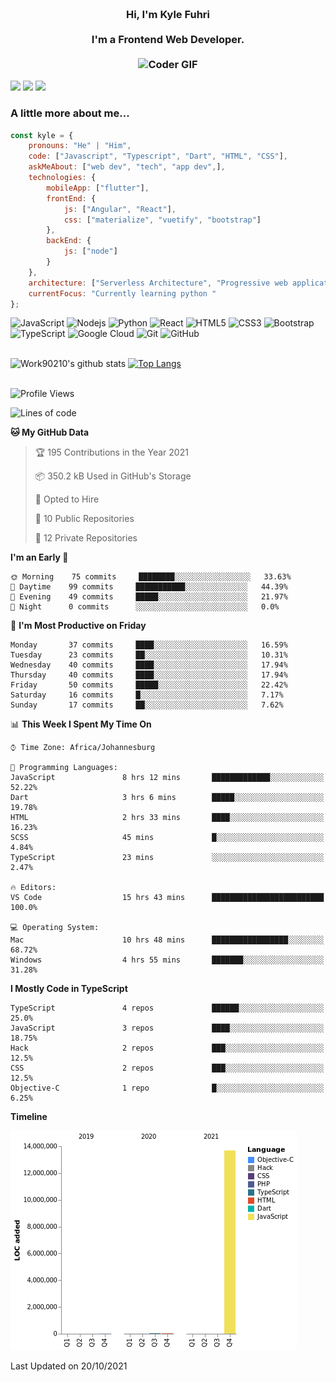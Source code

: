 
<h3 align="center">
  <abc>
    <br />Hi, I'm Kyle Fuhri<br />
    <br />
    I'm a Frontend Web Developer. <br />
    <br />
    <img
      src="https://media.giphy.com/media/SWoSkN6DxTszqIKEqv/giphy.gif"
      alt="Coder GIF"
      width="500"
      height="400"
    />
  </abc>
</h3>
<img src="https://img.shields.io/badge/Flutter%20-%2302569B.svg?&style=for-the-badge&logo=Flutter&logoColor=white" />
<img src="https://img.shields.io/badge/angular%20-%23DD0031.svg?&style=for-the-badge&logo=angular&logoColor=white"/>
<img src="https://img.shields.io/badge/react%20-%2320232a.svg?&style=for-the-badge&logo=react&logoColor=%2361DAFB"/>

<h3>A little more about me...  </h3>

```javascript
const kyle = {
    pronouns: "He" | "Him",
    code: ["Javascript", "Typescript", "Dart", "HTML", "CSS"],
    askMeAbout: ["web dev", "tech", "app dev",],
    technologies: {
        mobileApp: ["flutter"],
        frontEnd: {
            js: ["Angular", "React"],
            css: ["materialize", "vuetify", "bootstrap"]
        },
        backEnd: {
            js: ["node"]
        }
    },
    architecture: ["Serverless Architecture", "Progressive web applications", "Single page applications"],
    currentFocus: "Currently learning python "
};
```

![JavaScript](https://img.shields.io/badge/-JavaScript-black?style=flat-square&logo=javascript)
![Nodejs](https://img.shields.io/badge/-Nodejs-black?style=flat-square&logo=Node.js)
![Python](https://img.shields.io/badge/-Python-black?style=flat-square&logo=Python)
![React](https://img.shields.io/badge/-React-black?style=flat-square&logo=react)
![HTML5](https://img.shields.io/badge/-HTML5-E34F26?style=flat-square&logo=html5&logoColor=white)
![CSS3](https://img.shields.io/badge/-CSS3-1572B6?style=flat-square&logo=css3)
![Bootstrap](https://img.shields.io/badge/-Bootstrap-563D7C?style=flat-square&logo=bootstrap)
![TypeScript](https://img.shields.io/badge/-TypeScript-007ACC?style=flat-square&logo=typescript)
![Google Cloud](https://img.shields.io/badge/Google%20Cloud-black?style=flat-square&logo=google-cloud)
![Git](https://img.shields.io/badge/-Git-black?style=flat-square&logo=git)
![GitHub](https://img.shields.io/badge/-GitHub-181717?style=flat-square&logo=github)
</br>
</br>


![Work90210's github stats](https://github-readme-stats.vercel.app/api?username=work90210)
[![Top Langs](https://github-readme-stats.vercel.app/api/top-langs/?username=work90210)](https://github.com/work90210/github-readme-stats)
</br>
</br>
<!--START_SECTION:waka-->
![Profile Views](http://img.shields.io/badge/Profile%20Views-9-blue)

![Lines of code](https://img.shields.io/badge/From%20Hello%20World%20I%27ve%20Written-13.8%20million%20lines%20of%20code-blue)

**🐱 My GitHub Data** 

> 🏆 195 Contributions in the Year 2021
 > 
> 📦 350.2 kB Used in GitHub's Storage 
 > 
> 💼 Opted to Hire
 > 
> 📜 10 Public Repositories 
 > 
> 🔑 12 Private Repositories  
 > 
**I'm an Early 🐤** 

```text
🌞 Morning    75 commits     ████████░░░░░░░░░░░░░░░░░   33.63% 
🌆 Daytime    99 commits     ███████████░░░░░░░░░░░░░░   44.39% 
🌃 Evening    49 commits     █████░░░░░░░░░░░░░░░░░░░░   21.97% 
🌙 Night      0 commits      ░░░░░░░░░░░░░░░░░░░░░░░░░   0.0%

```
📅 **I'm Most Productive on Friday** 

```text
Monday       37 commits     ████░░░░░░░░░░░░░░░░░░░░░   16.59% 
Tuesday      23 commits     ██░░░░░░░░░░░░░░░░░░░░░░░   10.31% 
Wednesday    40 commits     ████░░░░░░░░░░░░░░░░░░░░░   17.94% 
Thursday     40 commits     ████░░░░░░░░░░░░░░░░░░░░░   17.94% 
Friday       50 commits     █████░░░░░░░░░░░░░░░░░░░░   22.42% 
Saturday     16 commits     █░░░░░░░░░░░░░░░░░░░░░░░░   7.17% 
Sunday       17 commits     ██░░░░░░░░░░░░░░░░░░░░░░░   7.62%

```


📊 **This Week I Spent My Time On** 

```text
⌚︎ Time Zone: Africa/Johannesburg

💬 Programming Languages: 
JavaScript               8 hrs 12 mins       █████████████░░░░░░░░░░░░   52.22% 
Dart                     3 hrs 6 mins        █████░░░░░░░░░░░░░░░░░░░░   19.78% 
HTML                     2 hrs 33 mins       ████░░░░░░░░░░░░░░░░░░░░░   16.23% 
SCSS                     45 mins             █░░░░░░░░░░░░░░░░░░░░░░░░   4.84% 
TypeScript               23 mins             ░░░░░░░░░░░░░░░░░░░░░░░░░   2.47%

🔥 Editors: 
VS Code                  15 hrs 43 mins      █████████████████████████   100.0%

💻 Operating System: 
Mac                      10 hrs 48 mins      █████████████████░░░░░░░░   68.72% 
Windows                  4 hrs 55 mins       ███████░░░░░░░░░░░░░░░░░░   31.28%

```

**I Mostly Code in TypeScript** 

```text
TypeScript               4 repos             ██████░░░░░░░░░░░░░░░░░░░   25.0% 
JavaScript               3 repos             ████░░░░░░░░░░░░░░░░░░░░░   18.75% 
Hack                     2 repos             ███░░░░░░░░░░░░░░░░░░░░░░   12.5% 
CSS                      2 repos             ███░░░░░░░░░░░░░░░░░░░░░░   12.5% 
Objective-C              1 repo              █░░░░░░░░░░░░░░░░░░░░░░░░   6.25%

```


**Timeline**

![Chart not found](https://raw.githubusercontent.com/Work90210/Work90210/main/charts/bar_graph.png) 


 Last Updated on 20/10/2021
<!--END_SECTION:waka-->
